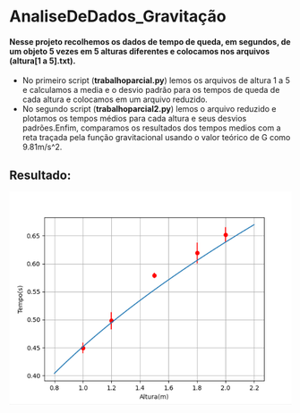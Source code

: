 # AnaliseDeDados_Gravitação

#### Nesse projeto recolhemos os dados de tempo de queda, em segundos, de um objeto 5 vezes em 5 alturas diferentes e colocamos nos arquivos (altura[1 a 5].txt).

* No primeiro script (**trabalhoparcial.py**) lemos os arquivos de altura 1 a 5 e calculamos a media e o desvio padrão para os tempos de queda de cada altura e colocamos em um arquivo reduzido.
* No segundo script (**trabalhoparcial2.py**) lemos o arquivo reduzido e plotamos os tempos médios para cada altura e seus desvios padrões.Enfim, comparamos os resultados dos tempos medios com a reta traçada pela função gravitacional usando o valor teórico de G como 9.81m/s^2.

## Resultado:

![Grafico](Grafico_resultado.png)
